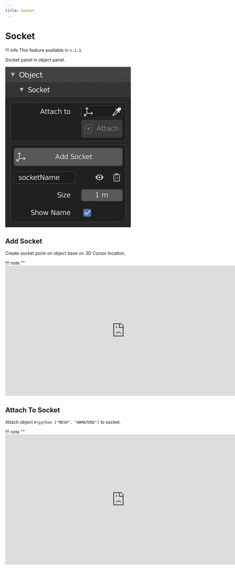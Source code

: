 ```yaml
---
title: Socket
---
```


# Socket

!!! info
    This feature available in `v.1.3`.

Socket panel in object panel.

![Socket Panel](../img/socket.png "Socket Panel")

## Add Socket

Create socket point on object base on 3D Cursor location.

!!! note ""
    <iframe width="760" height="415" src="https://www.youtube.com/embed/g8SxC5S-kY4" frameborder="0" allow="accelerometer; autoplay; encrypted-media; gyroscope; picture-in-picture" allowfullscreen></iframe>

## Attach To Socket

Attach object `#!python ["MESH", "ARMATURE"]` to socket.

!!! note ""
    <iframe width="760" height="415" src="https://www.youtube.com/embed/zBgIdbg7DwE" frameborder="0" allow="accelerometer; autoplay; encrypted-media; gyroscope; picture-in-picture" allowfullscreen></iframe>
